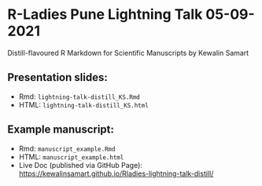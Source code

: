 # R-Ladies Pune Lightning Talk 05-09-2021
Distill-flavoured R Markdown for Scientific Manuscripts by Kewalin Samart

## Presentation slides:
- Rmd: `lightning-talk-distill_KS.Rmd`
- HTML: `lightning-talk-distill_KS.html`

## Example manuscript:
- Rmd: `manuscript_example.Rmd`
- HTML: `manuscript_example.html`
- Live Doc (published via GitHub Page): https://kewalinsamart.github.io/Rladies-lightning-talk-distill/

